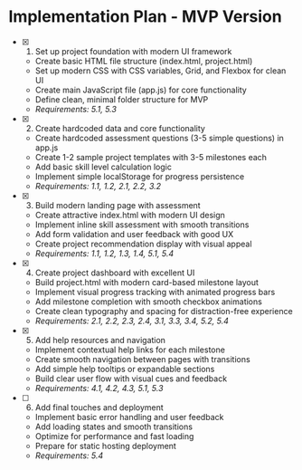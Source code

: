 # Implementation Plan - MVP Version

- [x] 1. Set up project foundation with modern UI framework





  - Create basic HTML file structure (index.html, project.html)
  - Set up modern CSS with CSS variables, Grid, and Flexbox for clean UI
  - Create main JavaScript file (app.js) for core functionality
  - Define clean, minimal folder structure for MVP
  - _Requirements: 5.1, 5.3_

- [x] 2. Create hardcoded data and core functionality





  - Create hardcoded assessment questions (3-5 simple questions) in app.js
  - Create 1-2 sample project templates with 3-5 milestones each
  - Add basic skill level calculation logic
  - Implement simple localStorage for progress persistence
  - _Requirements: 1.1, 1.2, 2.1, 2.2, 3.2_

- [x] 3. Build modern landing page with assessment





  - Create attractive index.html with modern UI design
  - Implement inline skill assessment with smooth transitions
  - Add form validation and user feedback with good UX
  - Create project recommendation display with visual appeal
  - _Requirements: 1.1, 1.2, 1.3, 1.4, 5.1, 5.4_

- [x] 4. Create project dashboard with excellent UI

 



  - Build project.html with modern card-based milestone layout
  - Implement visual progress tracking with animated progress bars
  - Add milestone completion with smooth checkbox animations
  - Create clean typography and spacing for distraction-free experience
  - _Requirements: 2.1, 2.2, 2.3, 2.4, 3.1, 3.3, 3.4, 5.2, 5.4_

- [x] 5. Add help resources and navigation





  - Implement contextual help links for each milestone
  - Create smooth navigation between pages with transitions
  - Add simple help tooltips or expandable sections
  - Build clear user flow with visual cues and feedback
  - _Requirements: 4.1, 4.2, 4.3, 5.1, 5.3_

- [ ] 6. Add final touches and deployment
  - Implement basic error handling and user feedback
  - Add loading states and smooth transitions
  - Optimize for performance and fast loading
  - Prepare for static hosting deployment
  - _Requirements: 5.4_